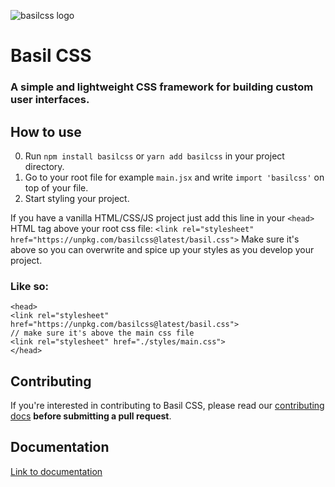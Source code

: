 ![basilcss logo](https://raw.githubusercontent.com/Basilcss/docs/main/basilcss-transparent.png)

# Basil CSS

### A simple and lightweight CSS framework for building custom user interfaces.

## How to use

0. Run `npm install basilcss` or `yarn add basilcss` in your project directory.
1. Go to your root file for example `main.jsx` and write `import 'basilcss'` on top of your file.
2. Start styling your project.

If you have a vanilla HTML/CSS/JS project just add this line in your `<head>` HTML tag above your root css file: `<link rel="stylesheet" href="https://unpkg.com/basilcss@latest/basil.css">` Make sure it's above so you can overwrite and spice up your styles as you develop your project.

### Like so:

```
<head>
<link rel="stylesheet" href="https://unpkg.com/basilcss@latest/basil.css">
// make sure it's above the main css file
<link rel="stylesheet" href="./styles/main.css">
</head>
```

## Contributing

If you're interested in contributing to Basil CSS, please read our [contributing docs](https://github.com/Basilcss/core/blob/main/CONTRIBUTING.md) **before submitting a pull request**.

## Documentation

[Link to documentation](https://www.basilcss.com/)
